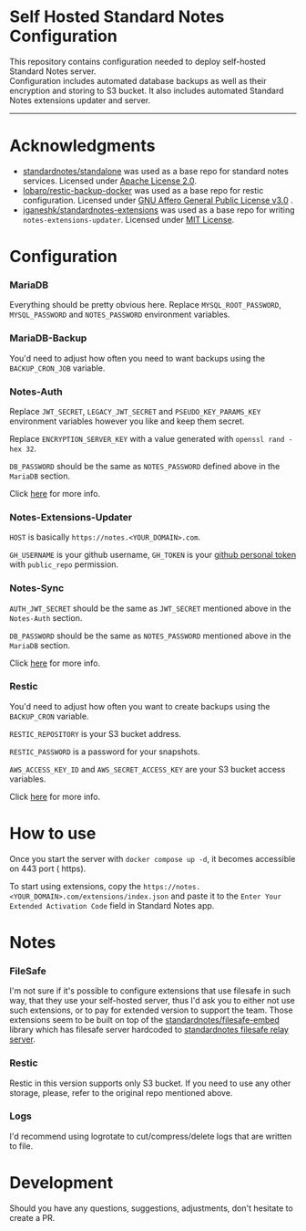 # Self Hosted Standard Notes Configuration

This repository contains configuration needed to deploy self-hosted Standard Notes server.  
Configuration includes automated database backups as well as their encryption and storing to S3
bucket. It also includes automated Standard Notes extensions updater and server.

---

# Acknowledgments

- [standardnotes/standalone](https://github.com/standardnotes/standalone) was used as a base repo
  for standard notes services. Licensed
  under [Apache License 2.0](https://github.com/lobaro/restic-backup-docker/blob/master/LICENSE).
- [lobaro/restic-backup-docker](https://github.com/lobaro/restic-backup-docker) was used as a base
  repo for restic configuration. Licensed
  under [GNU Affero General Public License v3.0](https://github.com/standardnotes/standalone/blob/main/LICENSE.txt)
  .
- [iganeshk/standardnotes-extensions](https://github.com/iganeshk/standardnotes-extensions) was used
  as a base repo for writing `notes-extensions-updater`. Licensed
  under [MIT License](https://github.com/iganeshk/standardnotes-extensions/blob/master/LICENSE).

# Configuration

### MariaDB

Everything should be pretty obvious here. Replace `MYSQL_ROOT_PASSWORD`, `MYSQL_PASSWORD`
and `NOTES_PASSWORD` environment variables.

### MariaDB-Backup

You'd need to adjust how often you need to want backups using the `BACKUP_CRON_JOB` variable.

### Notes-Auth

Replace `JWT_SECRET`, `LEGACY_JWT_SECRET` and `PSEUDO_KEY_PARAMS_KEY` environment variables however
you like and keep them secret.

Replace `ENCRYPTION_SERVER_KEY` with a value generated with `openssl rand -hex 32`.

`DB_PASSWORD` should be the same as `NOTES_PASSWORD` defined above in the `MariaDB` section.

Click [here](https://docs.standardnotes.com/self-hosting/getting-started) for more info.

### Notes-Extensions-Updater

`HOST` is basically `https://notes.<YOUR_DOMAIN>.com`.

`GH_USERNAME` is your github username, `GH_TOKEN` is
your [github personal token](https://github.com/settings/tokens) with `public_repo` permission.

### Notes-Sync

`AUTH_JWT_SECRET` should be the same as `JWT_SECRET` mentioned above in the `Notes-Auth` section.

`DB_PASSWORD` should be the same as `NOTES_PASSWORD` mentioned above in the `MariaDB` section.

Click [here](https://docs.standardnotes.com/self-hosting/getting-started) for more info.

### Restic

You'd need to adjust how often you want to create backups using the `BACKUP_CRON` variable.

`RESTIC_REPOSITORY` is your S3 bucket address.

`RESTIC_PASSWORD` is a password for your snapshots.

`AWS_ACCESS_KEY_ID` and `AWS_SECRET_ACCESS_KEY` are your S3 bucket access variables.

Click [here](#https://github.com/Lobaro/restic-backup-docker#environment-variables
) for more info.

# How to use

Once you start the server with `docker compose up -d`, it becomes accessible on 443 port (
https).

To start using extensions, copy the `https://notes.<YOUR_DOMAIN>.com/extensions/index.json` and
paste it to the `Enter Your Extended Activation Code` field in Standard Notes app.

# Notes

### FileSafe

I'm not sure if it's possible to configure extensions that use filesafe in such way, that they use
your self-hosted server, thus I'd ask you to either not use such extensions, or to pay for extended
version to support the team. Those extensions seem to be built on top of
the [standardnotes/filesafe-embed](https://github.com/standardnotes/filesafe-embed) library which
has filesafe server hardcoded
to [standardnotes filesafe relay server](https://filesafe.standardnotes.org).

### Restic

Restic in this version supports only S3 bucket. If you need to use any other storage, please, refer
to the original repo mentioned above.

### Logs

I'd recommend using logrotate to cut/compress/delete logs that are written to file.

# Development

Should you have any questions, suggestions, adjustments, don't hesitate to create a PR.